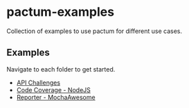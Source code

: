 # pactum-examples

Collection of examples to use pactum for different use cases.

## Examples

Navigate to each folder to get started.

- [API Challenges](/api-challenges/)
- [Code Coverage - NodeJS](/code-coverage-nodejs/)
- [Reporter - MochaAwesome](/reporter-mochawesome/)